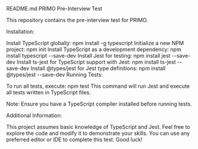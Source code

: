 README.md
PRIMO Pre-Interview Test

This repository contains the pre-interview test for PRIMO.

Installation:

Install TypeScript globally:
npm install -g typescript
Initialize a new NPM project:
npm init
Install TypeScript as a development dependency:
npm install typescript --save-dev
Install Jest for testing:
npm install jest --save-dev
Install ts-jest for TypeScript support with Jest:
npm install ts-jest --save-dev
Install @types/jest for Jest type definitions:
npm install @types/jest --save-dev
Running Tests:

To run all tests, execute:
npm test
This command will run Jest and execute all tests written in TypeScript files.

Note: Ensure you have a TypeScript compiler installed before running tests.

Additional Information:

This project assumes basic knowledge of TypeScript and Jest.
Feel free to explore the code and modify it to demonstrate your skills.
You can use any preferred editor or IDE to complete this test.
Good luck!
